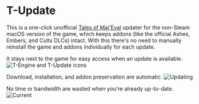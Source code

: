 # T-Update

This is a one-click unofficial [Tales of Maj'Eyal](https://te4.org) updater for the non-Steam macOS version of the game, which keeps addons (like the official Ashes, Embers, and Cults DLCs) intact. With this there's no need to manually reinstall the game and addons individually for each update.

It stays next to the game for easy access when an update is available.
![T-Engine and T-Update icons](https://github.com/diedummydie/ToME-Update/blob/master/etc/icon.png)

Download, installation, and addon preservation are automatic.
![Updating](https://github.com/diedummydie/ToME-Update/blob/master/etc/updating.png)

No time or bandwidth are wasted when you're already up-to-date.
![Current](https://github.com/diedummydie/ToME-Update/blob/master/etc/updated.png)
